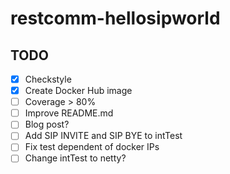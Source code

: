 # restcomm-hellosipworld

## TODO

- [x] Checkstyle
- [x] Create Docker Hub image
- [ ] Coverage > 80%
- [ ] Improve README.md
- [ ] Blog post?
- [ ] Add SIP INVITE and SIP BYE to intTest
- [ ] Fix test dependent of docker IPs
- [ ] Change intTest to netty?
